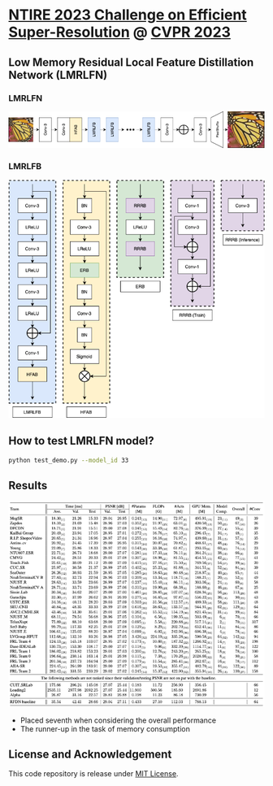 # [NTIRE 2023 Challenge on Efficient Super-Resolution](https://cvlai.net/ntire/2023/) @ [CVPR 2023](https://cvpr2023.thecvf.com/)


## Low Memory Residual Local Feature Distillation Network (LMRLFN)

### LMRLFN

![Network](examples/LMRLFN.png)

### LMRLFB
![Blcoks](examples/LMRLFB.png)

## How to test LMRLFN model?
```bash
python test_demo.py --model_id 33
```   

## Results
![NTIRE CHALLENGE 2023 for Efficient Super Resolution](examples/ranking.png)
- Placed seventh when considering the overall performance
- The runner-up in the task of memory consumption

## License and Acknowledgement
This code repository is release under [MIT License](LICENSE). 
